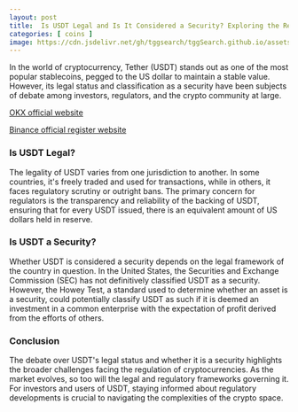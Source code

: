 ```yaml
---
layout: post
title:  Is USDT Legal and Is It Considered a Security? Exploring the Regulatory Landscape
categories: [ coins ]
image: https://cdn.jsdelivr.net/gh/tggsearch/tggSearch.github.io/assets/img/usdt-1.webp
---
```

In the world of cryptocurrency, Tether (USDT) stands out as one of the most popular stablecoins, pegged to the US dollar to maintain a stable value. However, its legal status and classification as a security have been subjects of debate among investors, regulators, and the crypto community at large.

[OKX official website](/302.html?target=https://www.okx.com/join/65103688)

[Binance official register website](/302.html?target=https://accounts.binance.com/register?ref=betrys)

### Is USDT Legal?

The legality of USDT varies from one jurisdiction to another. In some countries, it's freely traded and used for transactions, while in others, it faces regulatory scrutiny or outright bans. The primary concern for regulators is the transparency and reliability of the backing of USDT, ensuring that for every USDT issued, there is an equivalent amount of US dollars held in reserve.

### Is USDT a Security?

Whether USDT is considered a security depends on the legal framework of the country in question. In the United States, the Securities and Exchange Commission (SEC) has not definitively classified USDT as a security. However, the Howey Test, a standard used to determine whether an asset is a security, could potentially classify USDT as such if it is deemed an investment in a common enterprise with the expectation of profit derived from the efforts of others.

### Conclusion

The debate over USDT's legal status and whether it is a security highlights the broader challenges facing the regulation of cryptocurrencies. As the market evolves, so too will the legal and regulatory frameworks governing it. For investors and users of USDT, staying informed about regulatory developments is crucial to navigating the complexities of the crypto space.